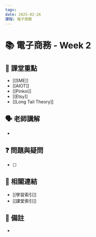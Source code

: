 ```yaml
---
tags: 
date: 2025-02-26
課程: 電子商務
---
```


# 📚 電子商務 - Week 2

## 📝 課堂重點
- [[SME]]
- [[AIOT]]
- [[Pinkoi]]
- [[Etsy]]
- [[Long Tail Theory]]

## 🗣️ 老師講解
- 

## ❓ 問題與疑問
- [ ] 

## 🔗 相關連結
- [[學習索引]]
- [[課堂索引]]

## 📌 備註
- 
